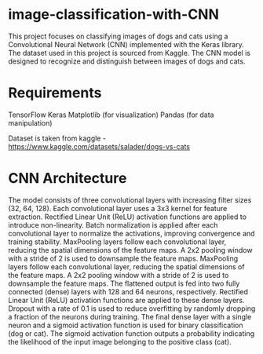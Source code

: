 # image-classification-with-CNN

This project focuses on classifying images of dogs and cats using a Convolutional Neural Network (CNN) implemented with the Keras library. The dataset used in this project is sourced from Kaggle. The CNN model is designed to recognize and distinguish between images of dogs and cats.

# Requirements
TensorFlow
Keras
Matplotlib (for visualization)
Pandas (for data manipulation)

Dataset is taken from kaggle - https://www.kaggle.com/datasets/salader/dogs-vs-cats

# CNN Architecture
The model consists of three convolutional layers with increasing filter sizes (32, 64, 128).
Each convolutional layer uses a 3x3 kernel for feature extraction.
Rectified Linear Unit (ReLU) activation functions are applied to introduce non-linearity.
Batch normalization is applied after each convolutional layer to normalize the activations, improving convergence and training stability.
MaxPooling layers follow each convolutional layer, reducing the spatial dimensions of the feature maps.
A 2x2 pooling window with a stride of 2 is used to downsample the feature maps.
MaxPooling layers follow each convolutional layer, reducing the spatial dimensions of the feature maps.
A 2x2 pooling window with a stride of 2 is used to downsample the feature maps.
The flattened output is fed into two fully connected (dense) layers with 128 and 64 neurons, respectively.
Rectified Linear Unit (ReLU) activation functions are applied to these dense layers.
Dropout with a rate of 0.1 is used to reduce overfitting by randomly dropping a fraction of the neurons during training.
The final dense layer with a single neuron and a sigmoid activation function is used for binary classification (dog or cat).
The sigmoid activation function outputs a probability indicating the likelihood of the input image belonging to the positive class (cat).
